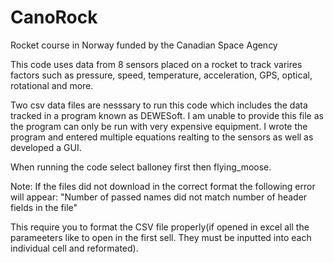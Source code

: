 # CanoRock
Rocket course in Norway funded by the Canadian Space Agency

This code uses data from 8 sensors placed on a rocket to track varires factors such as pressure, speed, temperature, acceleration, GPS, optical, rotational and more. 

Two csv data files are nesssary to run this code which includes the data tracked in a program known as DEWESoft. 
I am unable to provide this file as the program can only be run with very expensive equipment. I wrote the program and entered multiple equations realting to the sensors as well as developed a GUI.

When running the code select balloney first then flying_moose. 

Note: If the files did not download in the correct format the following error will appear: "Number of passed names did not match number of header fields in the file"

This require you to format the CSV file properly(if opened in excel all the parameeters like to open in the first sell. They must be inputted into each individual cell and reformated).





